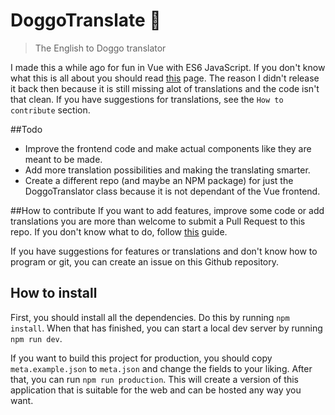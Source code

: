 # DoggoTranslate :dog:

> The English to Doggo translator

I made this a while ago for fun in Vue with ES6 JavaScript. If you don't know what this is all about you should read [this](http://knowyourmeme.com/memes/doggo) page.
The reason I didn't release it back then because it is still missing alot of translations and the code isn't that clean. If you have suggestions for translations, see the `How to contribute` section.

##Todo
* Improve the frontend code and make actual components like they are meant to be made.
* Add more translation possibilities and making the translating smarter.
* Create a different repo (and maybe an NPM package) for just the DoggoTranslator class because it is not dependant of the Vue frontend.

##How to contribute
If you want to add features, improve some code or add translations you are more than welcome to submit a Pull Request to this repo.
If you don't know what to do, follow [this](https://github.com/MarcDiethelm/contributing/blob/master/README.md) guide.

If you have suggestions for features or translations and don't know how to program or git, you can create an issue on this Github repository.

## How to install

First, you should install all the dependencies. Do this by running `npm install`.
When that has finished, you can start a local dev server by running `npm run dev`.

If you want to build this project for production, you should copy `meta.example.json` to `meta.json` and change the fields to your liking.
After that, you can run `npm run production`. This will create a version of this application that is suitable for the web and can be hosted any way you want.